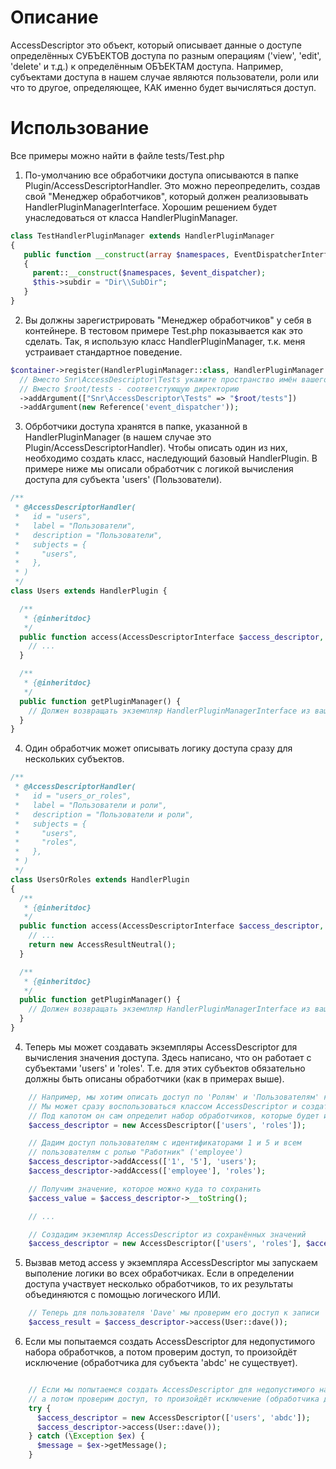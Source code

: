 # Описание
AccessDescriptor это объект, который описывает данные о доступе определённых СУБЪЕКТОВ доступа по разным операциям ('view', 'edit', 'delete' и т.д.) к определённым ОБЪЕКТАМ доступа.
Например, субъектами доступа в нашем случае являются пользователи, роли или что то другое, определяющее, КАК именно будет вычисляться доступ.

# Использование
Все примеры можно найти в файле tests/Test.php

1. По-умолчанию все обработчики доступа описываются в папке Plugin/AccessDescriptorHandler. Это можно переопределить, создав свой "Менеджер обработчиков", который должен реализовывать HandlerPluginManagerInterface. Хорошим решением будет унаследоваться от класса HandlerPluginManager.
```php
class TestHandlerPluginManager extends HandlerPluginManager
{
   public function __construct(array $namespaces, EventDispatcherInterface $event_dispatcher)
   { 
     parent::__construct($namespaces, $event_dispatcher);
     $this->subdir = "Dir\\SubDir";
   }
}
```
2. Вы должны зарегистрировать "Менеджер обработчиков" у себя в контейнере. В тестовом примере Test.php показывается как это сделать. Так, я использую класс HandlerPluginManager, т.к. меня устраивает стандартное поведение.
```php
$container->register(HandlerPluginManager::class, HandlerPluginManager::class)
  // Вместо Snr\AccessDescriptor\Tests укажите пространство имён вашего проекта,
  // Вместо $root/tests - соответстующую директорию
  ->addArgument(["Snr\AccessDescriptor\Tests" => "$root/tests"])
  ->addArgument(new Reference('event_dispatcher'));
```

3. Обрботчики доступа хранятся в папке, указанной в HandlerPluginManager (в нашем случае это Plugin/AccessDescriptorHandler). Чтобы описать один из них, необходимо создать класс, наследующий базовый HandlerPlugin. В примере ниже мы описали обработчик с логикой вычисления доступа для субъекта 'users' (Пользователи).
```php
/**
 * @AccessDescriptorHandler(
 *   id = "users",
 *   label = "Пользователи",
 *   description = "Пользователи",
 *   subjects = {
 *     "users",
 *   },
 * )
 */
class Users extends HandlerPlugin {

  /**
   * {@inheritdoc}
   */
  public function access(AccessDescriptorInterface $access_descriptor, $account, string $operation = 'all') {
    // ...
  }

  /**
   * {@inheritdoc}
   */
  public function getPluginManager() {
    // Должен возвращать экземпляр HandlerPluginManagerInterface из вашего контейнера
  }
}
```

4. Один обработчик может описывать логику доступа сразу для нескольких субъектов. 
```php
/**
 * @AccessDescriptorHandler(
 *   id = "users_or_roles",
 *   label = "Пользователи и роли",
 *   description = "Пользователи и роли",
 *   subjects = {
 *     "users",
 *     "roles",
 *   },
 * )
 */
class UsersOrRoles extends HandlerPlugin
{
  /**
   * {@inheritdoc}
   */
  public function access(AccessDescriptorInterface $access_descriptor, $account, string $operation = 'all') {
    // ...
    return new AccessResultNeutral();
  }

  /**
   * {@inheritdoc}
   */
  public function getPluginManager() {
    // Должен возвращать экземпляр HandlerPluginManagerInterface из вашего контейнера
  }
}
```
4. Теперь мы может создавать экземпляры AccessDescriptor для вычисления значения доступа. Здесь написано, что он работает с субъектами 'users' и 'roles'. Т.е. для этих субъектов обязательно должны быть описаны обработчики (как в примерах выше).
```php
    // Например, мы хотим описать доступ по 'Ролям' и 'Пользователям' к какой либо записи
    // Мы может сразу воспользоваться классом AccessDescriptor и создать его экземпляр
    // Под капотом он сам определит набор обработчиков, которые будет использовать
    $access_descriptor = new AccessDescriptor(['users', 'roles']);

    // Дадим доступ пользователям с идентификаторами 1 и 5 и всем
    // пользователям с ролью "Работник" ('employee')
    $access_descriptor->addAccess(['1', '5'], 'users');
    $access_descriptor->addAccess(['employee'], 'roles');

    // Получим значение, которое можно куда то сохранить
    $access_value = $access_descriptor->__toString();

    // ...

    // Создадим экземпляр AccessDescriptor из сохранённых значений
    $access_descriptor = new AccessDescriptor(['users', 'roles'], $access_value);
```

5. Вызвав метод access у экземпляра AccessDescriptor мы запускаем выполение логики во всех обработчиках. Если в определении доступа участвует несколько обработчиков, то их результаты объединяются с помощью логического ИЛИ.
```php
    // Теперь для пользователя 'Dave' мы проверим его доступ к записи
    $access_result = $access_descriptor->access(User::dave());
```

6. Если мы попытаемся создать AccessDescriptor для недопустимого набора обработчков, а потом проверим доступ, то произойдёт исключение (обработчика для субъекта 'abdc' не существует).
```php

    // Если мы попытаемся создать AccessDescriptor для недопустимого набора обработчков,
    // а потом проверим доступ, то произойдёт исключение (обработчика для субъекта 'abdc' не существует)
    try {
      $access_descriptor = new AccessDescriptor(['users', 'abdc']);
      $access_descriptor->access(User::dave());
    } catch (\Exception $ex) {
      $message = $ex->getMessage();
    }
```
